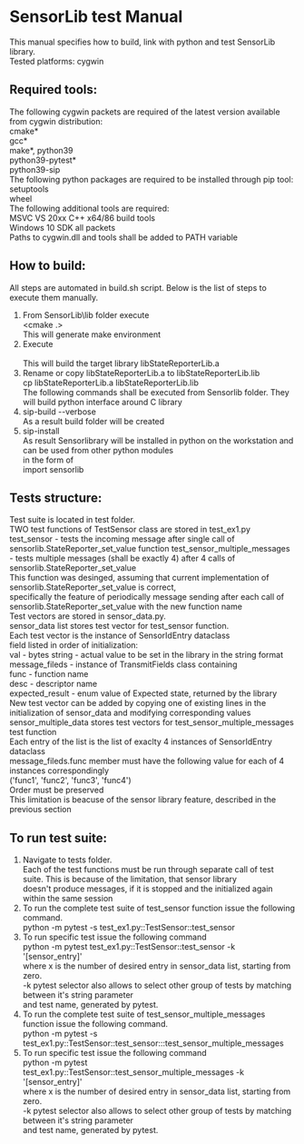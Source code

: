 # SensorLib test Manual

This manual specifies how to build, link with python and test SensorLib library.  
Tested platforms: cygwin   

## Required tools:

The following cygwin packets are required of the latest version available from cygwin distribution:  
cmake*  
gcc*  
make*,
python39  
python39-pytest*   
python39-sip  
The following python packages are required to be installed through pip tool:  
setuptools  
wheel  
The following additional tools are required:  
MSVC VS 20xx C++ x64/86 build tools  
Windows 10 SDK all packets  
Paths to cygwin.dll and tools shall be added to PATH variable   

## How to build:

All steps are automated in build.sh script. Below is the list of steps to execute them manually.  
1. From SensorLib\lib folder execute   
    <cmake .>  
This will generate make environment  
2. Execute  
    <make>  
This will build the target library libStateReporterLib.a  
3. Rename or copy libStateReporterLib.a to libStateReporterLib.lib  
    cp libStateReporterLib.a libStateReporterLib.lib  
The following commands shall be executed from Sensorlib folder. They will build python interface around C library  
4. sip-build --verbose  
As a result build folder will be created  
5. sip-install  
As result  Sensorlibrary will be installed in python on the workstation and can be used from other python modules  
in the form of   
import sensorlib  

## Tests structure:

Test suite is located in test folder.   
TWO test functions of TestSensor class are stored in test_ex1.py
  test_sensor - tests the incoming message after single call of sensorlib.StateReporter_set_value function 
  test_sensor_multiple_messages - tests multiple messages (shall be exactly 4) after 4 calls of sensorlib.StateReporter_set_value  
  This function was desinged, assuming that current implementation of sensorlib.StateReporter_set_value is correct,  
  specifically the feature of periodically message sending after each call of sensorlib.StateReporter_set_value with the new function name  
Test vectors are stored in sensor_data.py.  
  sensor_data list stores test vector for test_sensor function.  
Each test vector is the instance of SensorIdEntry dataclass  
field listed in order of initialization:   
val - bytes string  - actual value to be set in the library in the string format  
message_fileds - instance of TransmitFields class containing   
  func - function name  
  desc - descriptor name  
expected_result - enum value of Expected state, returned by the library  
New test vector can be added by copying one of existing lines in the initialization of sensor_data and modifying corresponding values  
  sensor_multiple_data stores test vectors for test_sensor_multiple_messages test function  
Each entry of the list is the list of exaclty 4 instances of SensorIdEntry dataclass  
message_fileds.func member must have the following value for each of 4 instances correspondingly  
  ('func1', 'func2', 'func3', 'func4')  
Order must be preserved  
This limitation is beacuse of the sensor library feature, described in the previous section  

## To run test suite:

1. Navigate to tests folder.  
Each of the test functions must be run through separate call of test suite. This is because of the limitation, that sensor library  
doesn't produce messages, if it is stopped and the initialized again within the same session  
2. To run the complete test suite of test_sensor function issue the following command.  
python -m pytest -s test_ex1.py::TestSensor::test_sensor  
3. To run specific test issue the following command  
python -m pytest test_ex1.py::TestSensor::test_sensor -k '[sensor_entry<x>]'  
where x is the number of desired entry in sensor_data list, starting from zero.   
-k pytest selector also allows to select other group of tests by matching between it's string parameter  
and test name, generated by pytest.  
3. To run the complete test suite of test_sensor_multiple_messages function issue the following command.  
python -m pytest -s test_ex1.py::TestSensor::test_sensor:::test_sensor_multiple_messages  
4. To run specific test issue the following command  
python -m pytest test_ex1.py::TestSensor::test_sensor_multiple_messages -k '[sensor_entry<x>]'  
where x is the number of desired entry in sensor_data list, starting from zero.   
-k pytest selector also allows to select other group of tests by matching between it's string parameter  
and test name, generated by pytest.  


